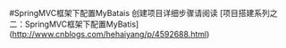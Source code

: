 #SpringMVC框架下配置MyBatais
创建项目详细步骤请阅读 [项目搭建系列之二：SpringMVC框架下配置MyBatis] (http://www.cnblogs.com/hehaiyang/p/4592688.html)


